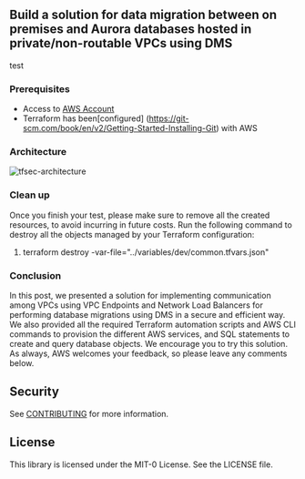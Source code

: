 ## Build a solution for data migration between on premises and Aurora databases hosted in private/non-routable VPCs using DMS

test

### Prerequisites
- Access to [AWS Account](https://aws.amazon.com/premiumsupport/knowledge-center/create-and-activate-aws-account/)
- Terraform has been[configured] (https://git-scm.com/book/en/v2/Getting-Started-Installing-Git) with AWS

### Architecture
![tfsec-architecture](images/tfsec.png)

### Clean up

Once you finish your test, please make sure to remove all the created resources, to avoid incurring in future costs. Run the following command to destroy all the objects managed by your Terraform configuration:

1. terraform destroy -var-file="../variables/dev/common.tfvars.json"

### Conclusion

In this post, we presented a solution for implementing communication among VPCs using VPC Endpoints and Network Load Balancers for performing database migrations using DMS in a secure and efficient way. We also provided all the required Terraform automation scripts and AWS CLI commands to provision the different AWS services, and SQL statements to create and query database objects. We encourage you to try this solution. As always, AWS welcomes your feedback, so please leave any comments below.


## Security

See [CONTRIBUTING](CONTRIBUTING.md#security-issue-notifications) for more information.

## License

This library is licensed under the MIT-0 License. See the LICENSE file.

